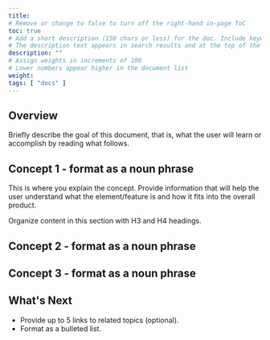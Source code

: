 ```yaml
---
title: 
# Remove or change to false to turn off the right-hand in-page ToC
toc: true
# Add a short description (150 chars or less) for the doc. Include keywords for SEO. 
# The description text appears in search results and at the top of the doc.
description: ""
# Assign weights in increments of 100
# Lower numbers appear higher in the document list
weight: 
tags: [ "docs" ]
---
```

 
## Overview

Briefly describe the goal of this document, that is, what the user will learn or accomplish by reading what follows.

## Concept 1 - format as a noun phrase

This is where you explain the concept. Provide information that will help the user understand what the element/feature is and how it fits into the overall product.

Organize content in this section with H3 and H4 headings.

## Concept 2 - format as a noun phrase

## Concept 3 - format as a noun phrase

## What's Next

- Provide up to 5 links to related topics (optional).
- Format as a bulleted list.
